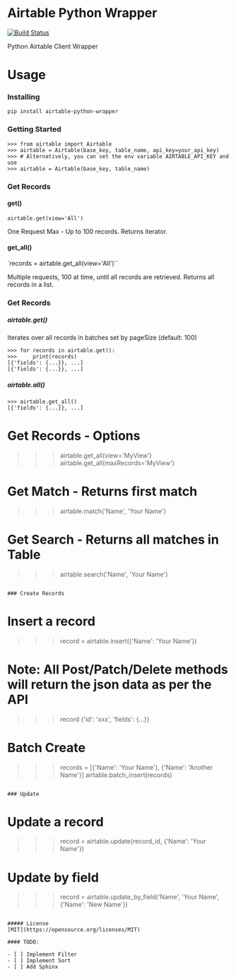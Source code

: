 # Airtable Python Wrapper

[![Build Status](https://travis-ci.org/gtalarico/airtable-python-wrapper.svg?branch=master)](https://travis-ci.org/gtalarico/airtable-python-wrapper)

Python Airtable Client Wrapper

# Usage

### Installing

`pip install airtable-python-wrapper`

### Getting Started

```
>>> from airtable import Airtable
>>> airtable = Airtable(base_key, table_name, api_key=your_api_key)
>>> # Alternatively, you can set the env variable AIRTABLE_API_KEY and use
>>> airtable = Airtable(base_key, table_name)
```

### Get Records

#### get()


`airtable.get(view='All')`

One Request Max - Up to 100 records.
Returns iterator.

#### get_all()

`records = airtable.get_all(view='All')``

Multiple requests, 100 at time, until all records are retrieved.
Returns all records in a list.

### Get Records

##### airtable.get()

Iterates over all records in batches set by pageSize (default: 100)
```
>>> for records in airtable.get():
>>>     print(records)
[{'fields': {...}}, ...]
[{'fields': {...}}, ...]
```

##### airtable.all()
```
>>> airtable.get_all()
[{'fields': {...}}, ...]
```


# Get Records - Options
>>> airtable.get_all(view='MyView')
>>> airtable.get_all(maxRecords='MyView')


# Get Match - Returns first match
>>> airtable.match('Name', 'Your Name')

# Get Search - Returns all matches in Table
>>> airtable.search('Name', 'Your Name')

```

### Create Records

```
# Insert a record
>>> record = airtable.insert({'Name': 'Your Name'})
# Note: All Post/Patch/Delete methods will return the json data as per the API
>>> record
{'id': 'xxx', 'fields': {...}}

# Batch Create
>>> records = [{'Name': 'Your Name'}, {'Name': 'Another Name'}]
airtable.batch_insert(records)
```

### Update

```
# Update a record
>>> record = airtable.update(record_id, {'Name': 'Your Name'})

# Update by field
>>> record = airtable.update_by_field('Name', 'Your Name', {'Name': 'New Name'})
```

##### License
[MIT](https://opensource.org/licenses/MIT)

#### TODO:

- [ ] Implement Filter
- [ ] Implement Sort
- [ ] Add Sphinx
